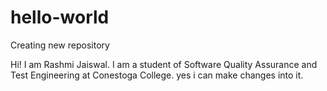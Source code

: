 # hello-world
Creating new repository

Hi!
I am Rashmi Jaiswal. I am a student of Software Quality Assurance and Test Engineering at Conestoga College.
yes i can make changes into it.
